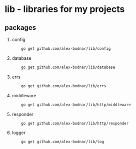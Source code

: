 # lib - libraries for my projects

## packages

1. config

    ```bash
        go get github.com/alex-bodnar/lib/config
    ```

1. database

    ```bash
        go get github.com/alex-bodnar/lib/database
    ```

1. errs

    ```bash
        go get github.com/alex-bodnar/lib/errs
    ```

1. middleware

    ```bash
        go get github.com/alex-bodnar/lib/http/middleware
    ```

1. responder

    ```bash
        go get github.com/alex-bodnar/lib/http/responder
    ```

1. logger

    ```bash
        go get github.com/alex-bodnar/lib/log
    ```
